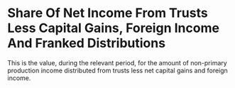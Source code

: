 # Share Of Net Income From Trusts Less Capital Gains, Foreign Income And Franked Distributions
This is the value, during the relevant period, for the amount of non-primary production income distributed from trusts less net capital gains and foreign income.